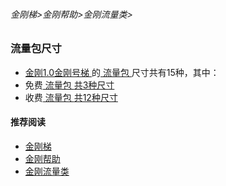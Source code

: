 ###### 金刚梯>金刚帮助>金刚流量类>
### 流量包尺寸

- [ 金刚1.0金刚号梯 ](https://github.com/a2zitpro/web/blob/master/kkproducts1.0.md)的[ 流量包 ](https://github.com/a2zitpro/web/blob/master/kkdatatrafficpackage.md)尺寸共有15种，其中：
- 免费[ 流量包 ](https://github.com/a2zitpro/web/blob/master/kkdatatrafficpackage.md)[ 共3种尺寸 ](https://github.com/a2zitpro/web/blob/master/kkdatatrafficfree.md)
- 收费[ 流量包 ](https://github.com/a2zitpro/web/blob/master/kkdatatrafficpackage.md)[ 共12种尺寸 ](https://github.com/a2zitpro/web/blob/master/kkpriceofkkvpn1.0.md)

#### 推荐阅读
- [金刚梯](https://github.com/a2zitpro/web/blob/master/dlb.md)
- [金刚帮助](https://github.com/a2zitpro/web/blob/master/list_helpkkvpn.md)
- [金刚流量类](https://github.com/a2zitpro/web/blob/master/list_kkdatatraffic.md)

